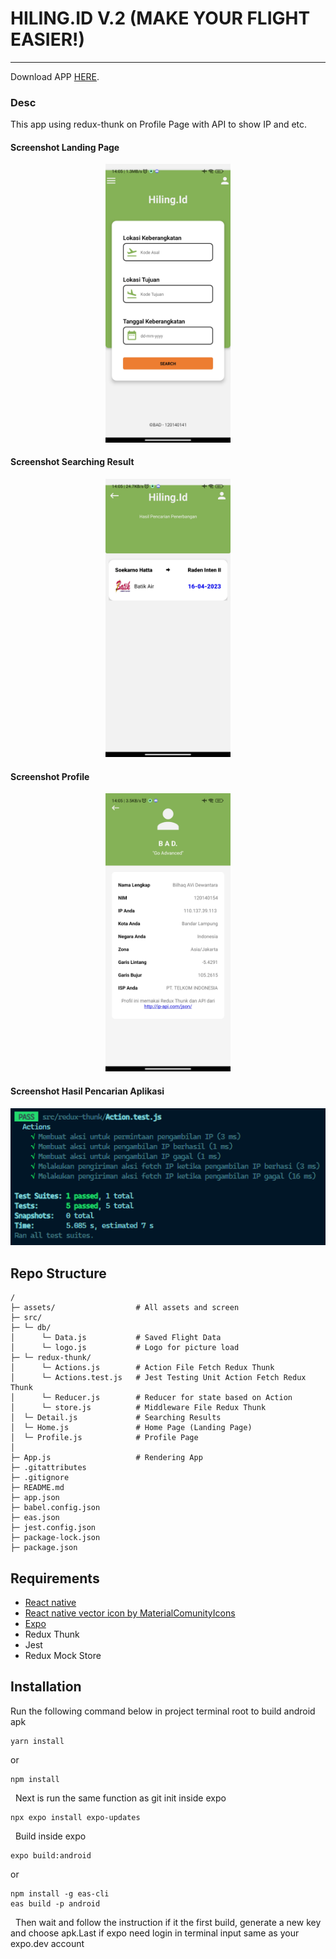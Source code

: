 # HILING.ID V.2 (MAKE YOUR FLIGHT EASIER!)

---
Download APP <a href="https://expo.dev/artifacts/eas/fb2yJcPZWuFvRb5FeYomLo.apk">HERE</a>.
### Desc
This app using redux-thunk on Profile Page with API to show IP and etc.

#### Screenshot Landing Page
<p align="center">
    <img width="200px" src="/assets/SS_Tampilan1.jpg">
</p>

#### Screenshot Searching Result
<p align="center">
    <img width="200px" src="/assets/SS_Tampilan2.jpg">
</p>

#### Screenshot Profile
<p align="center">
    <img width="200px" src="/assets/SS_Tampilan4.jpg">
</p>

#### Screenshot Hasil Pencarian Aplikasi
<p align="center">
    <img width="720px" src="/assets/SS_test.png">
</p>

## Repo Structure
```
/
├─ assets/                  # All assets and screen
├─ src/
├─ └─ db/
│      └─ Data.js           # Saved Flight Data 
│      └─ logo.js           # Logo for picture load
├─ └─ redux-thunk/
│      └─ Actions.js        # Action File Fetch Redux Thunk
│      └─ Actions.test.js   # Jest Testing Unit Action Fetch Redux Thunk
│      └─ Reducer.js        # Reducer for state based on Action
│      └─ store.js          # Middleware File Redux Thunk
│  └─ Detail.js             # Searching Results
│  └─ Home.js               # Home Page (Landing Page)
│  └─ Profile.js            # Profile Page
│
├─ App.js                   # Rendering App
├─ .gitattributes
├─ .gitignore
├─ README.md
├─ app.json
├─ babel.config.json
├─ eas.json
├─ jest.config.json
├─ package-lock.json
├─ package.json
```

## Requirements
- [React native](https://reactnative.dev/)
- [React native vector icon by MaterialComunityIcons](https://materialdesignicons.com/)
- [Expo](https://expo.dev/)
- Redux Thunk
- Jest
- Redux Mock Store


## Installation
Run the following command below in project terminal root to build android apk
```
yarn install
```
or
```
npm install
```
&nbsp;
Next is run the same function as git init inside expo
```
npx expo install expo-updates
```
&nbsp;
Build inside expo
```
expo build:android
```
or
```
npm install -g eas-cli
eas build -p android
```
&nbsp;
Then wait and follow the instruction if it the first build, generate a new key and choose apk.Last if expo need login in terminal input same as your expo.dev account
&nbsp;



